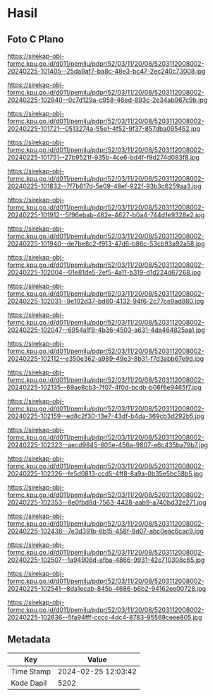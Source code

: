 # Hasil

## Foto C Plano

https://sirekap-obj-formc.kpu.go.id/d011/pemilu/pdpr/52/03/11/20/08/5203112008002-20240225-101405--25da9af7-ba8c-48e3-bc47-2ec240c73008.jpg

https://sirekap-obj-formc.kpu.go.id/d011/pemilu/pdpr/52/03/11/20/08/5203112008002-20240225-102940--0c7d129a-c958-46ed-893c-2e34ab967c9b.jpg

https://sirekap-obj-formc.kpu.go.id/d011/pemilu/pdpr/52/03/11/20/08/5203112008002-20240225-101721--0513274a-55e1-4f52-9f37-857dba095452.jpg

https://sirekap-obj-formc.kpu.go.id/d011/pemilu/pdpr/52/03/11/20/08/5203112008002-20240225-101751--27b9521f-935b-4ce6-bd4f-f9d274d083f8.jpg

https://sirekap-obj-formc.kpu.go.id/d011/pemilu/pdpr/52/03/11/20/08/5203112008002-20240225-101832--7f7b617d-5e09-48ef-922f-93b3c6259aa3.jpg

https://sirekap-obj-formc.kpu.go.id/d011/pemilu/pdpr/52/03/11/20/08/5203112008002-20240225-101912--5f96ebab-482e-4627-b0a4-744d1e9328e2.jpg

https://sirekap-obj-formc.kpu.go.id/d011/pemilu/pdpr/52/03/11/20/08/5203112008002-20240225-101940--de7be8c2-f913-47d6-b86c-53cb93a92a58.jpg

https://sirekap-obj-formc.kpu.go.id/d011/pemilu/pdpr/52/03/11/20/08/5203112008002-20240225-102004--01e81de5-2ef5-4a11-b319-d1d224d67268.jpg

https://sirekap-obj-formc.kpu.go.id/d011/pemilu/pdpr/52/03/11/20/08/5203112008002-20240225-102031--9e102d37-bd60-4132-94f6-2c77ce9ad880.jpg

https://sirekap-obj-formc.kpu.go.id/d011/pemilu/pdpr/52/03/11/20/08/5203112008002-20240225-102047--6954a1f8-4b36-4503-a631-4da464825aa1.jpg

https://sirekap-obj-formc.kpu.go.id/d011/pemilu/pdpr/52/03/11/20/08/5203112008002-20240225-102112--e350e362-a989-49e3-8b31-f7d3abb67e9d.jpg

https://sirekap-obj-formc.kpu.go.id/d011/pemilu/pdpr/52/03/11/20/08/5203112008002-20240225-102135--69ae8cb3-7f07-4f0d-bcdb-b06f6e9465f7.jpg

https://sirekap-obj-formc.kpu.go.id/d011/pemilu/pdpr/52/03/11/20/08/5203112008002-20240225-102159--ed8c2f30-13e7-43df-b4da-369cb3d292b5.jpg

https://sirekap-obj-formc.kpu.go.id/d011/pemilu/pdpr/52/03/11/20/08/5203112008002-20240225-102323--aecd9845-805e-456a-9807-e6c435ba79b7.jpg

https://sirekap-obj-formc.kpu.go.id/d011/pemilu/pdpr/52/03/11/20/08/5203112008002-20240225-102326--fe5d0813-ccd5-4ff8-8a9a-0b35e5bc58b5.jpg

https://sirekap-obj-formc.kpu.go.id/d011/pemilu/pdpr/52/03/11/20/08/5203112008002-20240225-102353--8e0fbd8d-7563-4428-aab9-a740bd32e271.jpg

https://sirekap-obj-formc.kpu.go.id/d011/pemilu/pdpr/52/03/11/20/08/5203112008002-20240225-102438--7e3d391b-6b15-458f-8d07-abc0eac6cac9.jpg

https://sirekap-obj-formc.kpu.go.id/d011/pemilu/pdpr/52/03/11/20/08/5203112008002-20240225-102507--1a94908d-afba-4866-9931-42c710308c65.jpg

https://sirekap-obj-formc.kpu.go.id/d011/pemilu/pdpr/52/03/11/20/08/5203112008002-20240225-102541--8da1ecab-845b-4686-b6b2-94162ee00728.jpg

https://sirekap-obj-formc.kpu.go.id/d011/pemilu/pdpr/52/03/11/20/08/5203112008002-20240225-102636--5fa94fff-cccc-4dc4-8783-95569ceee805.jpg


## Metadata

| Key        | Value               |
| ---------- | ------------------- |
| Time Stamp | 2024-02-25 12:03:42 |
| Kode Dapil | 5202                |




